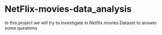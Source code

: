 # NetFlix-movies-data_analysis
In this project we will try to investigate in Netflix movies Dataset to answer some questions 
